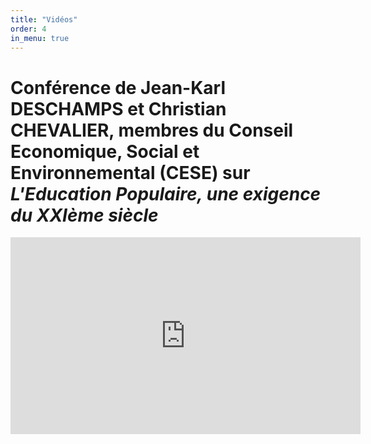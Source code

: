 ```yaml
---
title: "Vidéos"
order: 4
in_menu: true
---
```

# Conférence de Jean-Karl DESCHAMPS et Christian CHEVALIER, membres du Conseil Economique, Social et Environnemental (**CESE**) sur _L'Education Populaire, une exigence du XXIème siècle_ 

<iframe width="560" height="315" src="https://www.youtube.com/embed/JGqvViZMuxY?si=w5Z25JOTFj7DhvKZ" title="YouTube video player" frameborder="0" allow="accelerometer; autoplay; clipboard-write; encrypted-media; gyroscope; picture-in-picture; web-share" referrerpolicy="strict-origin-when-cross-origin" allowfullscreen></iframe> 